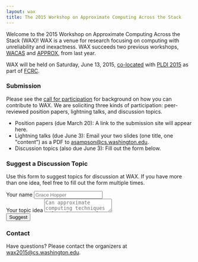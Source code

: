 ```yaml
---
layout: wax
title: The 2015 Workshop on Approximate Computing Across the Stack
---
```

Welcome to the 2015 Workshop on Approximate Computing Across the Stack (WAX)! WAX is a venue for research focusing on computing with unreliability and inexactness. WAX succeeds two previous workshops, [WACAS][] and [APPROX][], from last year.

[wacas]: http://sampa.cs.washington.edu/wacas14/
[approx]: http://approx2014.cs.umass.edu

WAX will be held on Saturday, June 13, 2015, [co-located][pldiwks] with [PLDI 2015][] as part of [FCRC][].

[pldiwks]: http://conf.researchr.org/track/pldi2015/pldi2015-workshops
[FCRC]: http://fcrc.acm.org/
[PLDI 2015]: http://conf.researchr.org/home/pldi2015

### Submission

Please see the [call for participation][cfp] for background on how you can contribute to WAX. We are soliciting three kinds of participation: peer-reviewed position papers, lightning talks, and discussion topics.

* Position papers (due March 20): A link to the submission site will appear here.
* Lightning talks (due June 3): Email your two slides (one title, one "content") as a PDF to [asampson@cs.washington.edu](mailto:asampson@cs.washington.edu).
* Discussion topics (also due June 3): Fill out the form below.

[cfp]: cfp.html

### Suggest a Discussion Topic

Use this form to suggest topics for discussion at WAX. If you have more than one idea, feel free to fill out the form multiple times.

<form action="https://docs.google.com/forms/d/1p3KiYi1wYkjrjyPzhd3yEPuuyy0Q9ziNjirMbJfuEZI/formResponse" method="POST" style="max-width: 40em;">
  <div class="form-group">
    <label for="entry.2119145109">Your name</label>
    <input type="text" name="entry.2119145109" class="form-control" placeholder="Grace Hopper">
  </div>
  <div class="form-group">
    <label for="entry.562970628">Your topic idea</label>
    <textarea name="entry.562970628" class="form-control"
        placeholder="Can approximate computing techniques help tolerate real, biological bugs that appear inside systems?"></textarea>
  </div>
  <input type="hidden" name="pageHistory" value="0">
  <input type="hidden" name="fbzx" value="-1381109981857871204">
  <input type="submit" name="submit" value="Suggest" class="btn btn-default">
</form>

### Contact

Have questions? Please contact the organizers at
[wax2015@cs.washington.edu][organizers].

[organizers]: mailto:wax2015@cs.washington.edu
